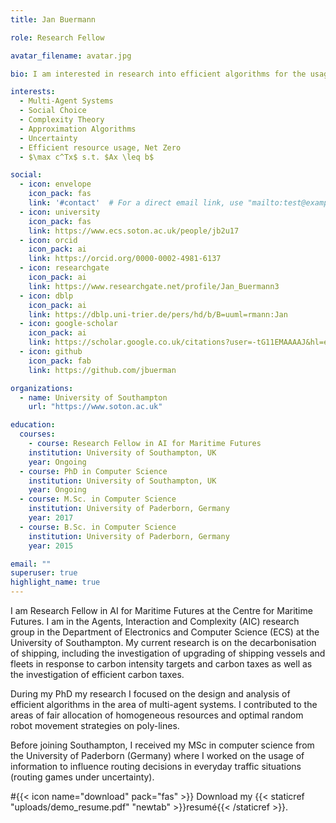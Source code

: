 ```yaml
---
title: Jan Buermann

role: Research Fellow

avatar_filename: avatar.jpg

bio: I am interested in research into efficient algorithms for the usage of resources under uncertainty.

interests:
  - Multi-Agent Systems
  - Social Choice
  - Complexity Theory
  - Approximation Algorithms
  - Uncertainty
  - Efficient resource usage, Net Zero
  - $\max c^Tx$ s.t. $Ax \leq b$

social:
  - icon: envelope
    icon_pack: fas
    link: '#contact'  # For a direct email link, use "mailto:test@example.org".
  - icon: university
    icon_pack: fas
    link: https://www.ecs.soton.ac.uk/people/jb2u17
  - icon: orcid
    icon_pack: ai
    link: https://orcid.org/0000-0002-4981-6137
  - icon: researchgate
    icon_pack: ai
    link: https://www.researchgate.net/profile/Jan_Buermann3
  - icon: dblp
    icon_pack: ai
    link: https://dblp.uni-trier.de/pers/hd/b/B=uuml=rmann:Jan
  - icon: google-scholar
    icon_pack: ai
    link: https://scholar.google.co.uk/citations?user=-tG11EMAAAAJ&hl=en
  - icon: github
    icon_pack: fab
    link: https://github.com/jbuerman

organizations:
  - name: University of Southampton
    url: "https://www.soton.ac.uk"

education:
  courses:
    - course: Research Fellow in AI for Maritime Futures
    institution: University of Southampton, UK
    year: Ongoing
  - course: PhD in Computer Science
    institution: University of Southampton, UK
    year: Ongoing
  - course: M.Sc. in Computer Science
    institution: University of Paderborn, Germany
    year: 2017
  - course: B.Sc. in Computer Science
    institution: University of Paderborn, Germany
    year: 2015

email: ""
superuser: true
highlight_name: true
---
```


I am Research Fellow in AI for Maritime Futures at the Centre for Maritime Futures. I am in the Agents, Interaction and Complexity (AIC) research group in the Department of Electronics and Computer Science (ECS) at the University of Southampton. My current research is on the decarbonisation of shipping, including the investigation of upgrading of shipping vessels and fleets in response to carbon intensity targets and carbon taxes as well as the investigation of efficient carbon taxes.

During my PhD my research I focused on the design and analysis of efficient algorithms in the area of multi-agent systems. I contributed to the areas of fair allocation of homogeneous resources and optimal random robot movement strategies on poly-lines.

Before joining Southampton, I received my MSc in computer science from the University of Paderborn (Germany) where I worked on the usage of information to influence routing decisions in everyday traffic situations (routing games under uncertainty).

#{{< icon name="download" pack="fas" >}} Download my {{< staticref "uploads/demo_resume.pdf" "newtab" >}}resumé{{< /staticref >}}.
